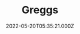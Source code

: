 ---
date: 2022-05-20T05:35:21.000Z
title: Greggs
latitude: 52.04374535906318
longitude: 0.9541832704116358
category: checkin
---